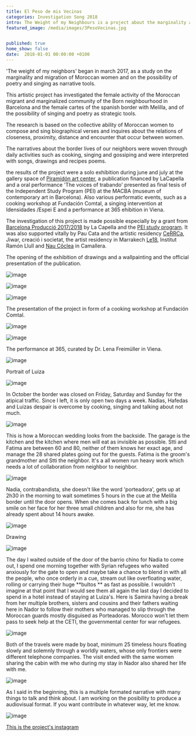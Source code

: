 ```yaml
---
title: El Peso de mis Vecinas
categories: Investigation Song 2018
intro: The Weight of my Neighbours is a project about the marginality and migration of my moroccan neighbours in Barcelona and at the Melilla border through poetry and song.
featured_image: /media/images/3PesoVecinas.jpg


published: true
home_show: false
date:  2018-01-01 00:00:00 +0100
---
```

'The weight of my neighbors' began in march 2017, as a study on the marginality and migration of Moroccan women and on the possibility of poetry and singing as narrative tools.

This artistic project has investigated the female activity of the Moroccan migrant and marginalized community of the Born neighbourhood in Barcelona and the female cartes of the spanish border with Melilla, and of the possibility of singing and poetry as strategic tools.

The research is based on the collective ability of Moroccan women to compose and sing biographical verses and inquires about the relations of closeness, proximity, distance and encounter that occur between women.

The narratives about the border lives of our neighbors were woven through daily activities such as cooking, singing and gossiping and were interpreted with songs, drawings and recipes poems.

the results of the project were a solo exhibition during june and july at the gallery space of [Piramidón art center](http://www.piramidon.com/es/artistas/residentes/173-christina-schultz), a publication financed by LaCapella and a oral performance 'The voices of trabando' presented as final tesis of the Independent Study Program (PEI) at the MACBA (museum of contemporary art in Barcelona). Also various performatic events, such as a cooking workshop at Fundación Comtal, a singing intervention at Idensidades /Espei E and a performance at 365 ehibition in Viena.

The investigation of this project is made possible especially by a grant from [Barcelona Producció 2017/2018](http://lacapella.barcelona/en/el-peso-de-mis-vecinas-presentation-and-exhibition-drawings) by La Capella and the [PEI study program](https://www.macba.cat/). It was also supported vitally by Pau Cata and the artistic residency [CeRRCa](https://cercca.com/), Jiwar, creació i societat, the artist residency in Marrakech [Le18](https://le18marrakech.com/objects-desires/?v=7516fd43adaa), Institut Ramón Llull and [Nau Côclea](http://naucoclea.net/) in Camallera.

The opening of the exhibition of drawings and a wallpainting and the official presentation of the publication.

![image](/media/images/4PesoVecinas.jpg)

![image](/media/images/4aPesoVecinas.jpg)

![image](/media/images/4bPesoVecinas.jpg)

The presentation of the project in form of a cooking workshop at Fundación Comtal.

![image](/media/images/4cPesoVecinas.jpg)

![image](/media/images/4gPesoVecinas.jpg)

The performance at 365, curated by Dr. Lena Freimüller in Viena.

![image](/media/images/4dPesoVecinas.jpg)

Portrait of Luiza

![image](/media/images/1PesoVecinas.jpg)

In October the border was closed on Friday, Saturday and Sunday for the atipical traffic. Since I left, it is only open two days a week. Nadias, Hafedas and Luizas despair is overcome by cooking, singing and talking about not much.

![image](/media/images/7PesoVecinas.jpg)

This is how a Moroccan wedding looks from the backside. The garage is the kitchen and the kitchen where men will eat as invisible as possible. Stti and Fatima are between 60 and 80, neither of them knows her exact age, and manage the 28 shared plates going out for the guests. Fatima is the groom's grandmother and Stti the neighbor. It's a all women run heavy work which needs a lot of collaboration from neighbor to neighbor.

![image](/media/images/2PesoVecinas.jpg)

Nadia, contrabandista, she doesn't like the word 'porteadora', gets up at 2h30 in the morning to wait sometimes 5 hours in the cue at the Melilla border until the door opens. When she comes back for lunch with a big smile on her face for her three small children and also for me, she has already spent about 14 hours awake.

![image](/media/images/6PesoVecinas.jpg)

Drawing

![image](/media/images/5PesoVecinas.jpg)

The day I waited outside of the door of the barrio chino for Nadia to come out, I spend one morning together with Syrian refugees who waited anxiously for the gate to open and maybe take a chance to blend in with all the people, who once orderly in a cue, stream out like overfloating water, rolling or carrying their huge **bultos ** as fast as possible. I wouldn't imagine at that point that I would see them all again the last day I decided to spend in a hotel instead of staying at Luiza's. Here is Samira having a break from her multiple brothers, sisters and cousins and their fathers waiting here in Nador to follow their mothers who managed to slip through the Moroccan guards mostly disguised as Porteadoras. Morocco won't let them pass to seek help at the CETI, the governmental center for war refugees.

![image](/media/images/10PesoVecinas.jpg)

Both of the travels were made by boat, minimum 25 timeless hours floating slowly and solemnly through a worldly waters, whose only frontiers were different telephone companies. The visit ended with the same women sharing the cabin with me who during my stay in Nador also shared her life with me.

![image](/media/images/11PesoVecinas.jpg)

As I said in the beginning, this is a multiple formated narrative with many things to talk and think about. I am working on the posibility to produce a audiovisual format. If you want contribute in whatever way, let me know.

![image](/media/images/12PesoVecinas.jpg)


[This is the project's instagram ](https://www.instagram.com/schultz_and_more/)   
